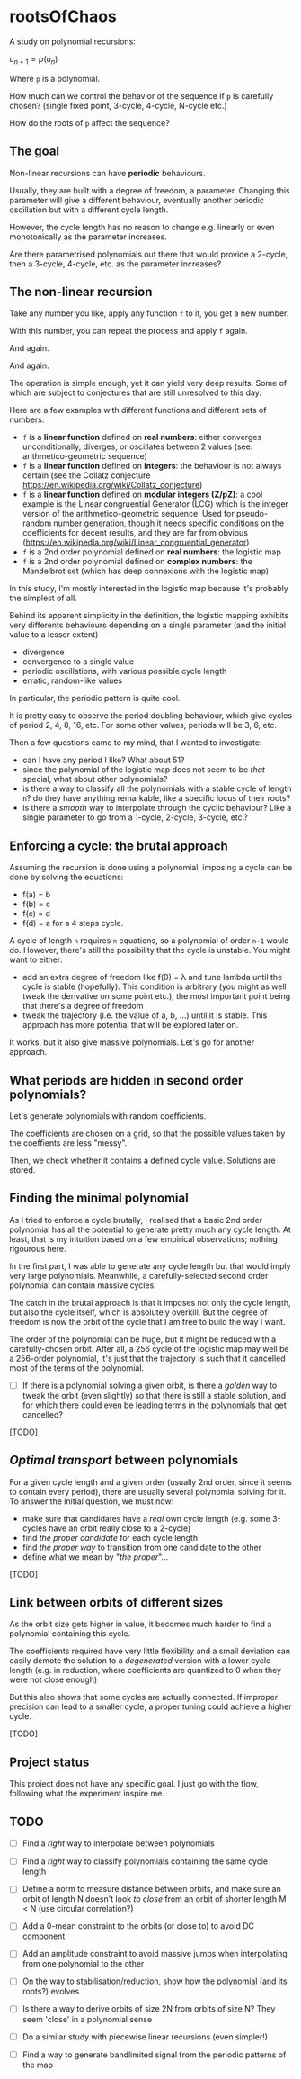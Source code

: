 # rootsOfChaos
A study on polynomial recursions:

$u_{n+1} = p(u_{n})$

Where `p` is a polynomial.<br>

How much can we control the behavior of the sequence if `p` is carefully chosen? (single fixed point, 3-cycle, 4-cycle, N-cycle etc.)

How do the roots of `p` affect the sequence? 

## The goal
Non-linear recursions can have **periodic** behaviours. 

Usually, they are built with a degree of freedom, a parameter. Changing this parameter will give a different behaviour, eventually another periodic oscillation but with a different cycle length.

However, the cycle length has no reason to change e.g. linearly or even monotonically as the parameter increases. 

Are there parametrised polynomials out there that would provide a 2-cycle, then a 3-cycle, 4-cycle, etc. as the parameter increases?

## The non-linear recursion
Take any number you like, apply any function `f` to it, you get a new number.

With this number, you can repeat the process and apply `f` again.

And again.

And again.

The operation is simple enough, yet it can yield very deep results. Some of which are subject to conjectures that are still unresolved to this day.

Here are a few examples with different functions and different sets of numbers:
- `f` is a **linear function** defined on **real numbers**: either converges unconditionally, diverges, or oscillates between 2 values (see: arithmetico-geometric sequence)
- `f` is a **linear function** defined on **integers**: the behaviour is not always certain (see the Collatz conjecture https://en.wikipedia.org/wiki/Collatz_conjecture)
- `f` is a **linear function** defined on **modular integers (Z/pZ)**: a cool example is the Linear congruential Generator (LCG) which is the integer version of the arithmetico-geometric sequence. Used for pseudo-random number generation, though it needs specific conditions on the coefficients for decent results, and they are far from obvious (https://en.wikipedia.org/wiki/Linear_congruential_generator)
- `f` is a 2nd order polynomial defined on **real numbers**: the logistic map
- `f` is a 2nd order polynomial defined on **complex numbers**: the Mandelbrot set (which has deep connexions with the logistic map)

In this study, I'm mostly interested in the logistic map because it's probably the simplest of all.

Behind its apparent simplicity in the definition, the logistic mapping exhibits very differents behaviours depending on a single parameter (and the initial value to a lesser extent)
- divergence
- convergence to a single value
- periodic oscillations, with various possible cycle length
- erratic, random-like values

In particular, the periodic pattern is quite cool. 

It is pretty easy to observe the period doubling behaviour, which give cycles of period 2, 4, 8, 16, etc. For some other values, periods will be 3, 6, etc.

Then a few questions came to my mind, that I wanted to investigate:
- can I have any period I like? What about 51?
- since the polynomial of the logistic map does not seem to be *that* special, what about other polynomials?
- is there a way to classify all the polynomials with a stable cycle of length `n`? do they have anything remarkable, like a specific locus of their roots?
- is there a *smooth* way to interpolate through the cyclic behaviour? Like a single parameter to go from a 1-cycle, 2-cycle, 3-cycle, etc.? 


## Enforcing a cycle: the brutal approach
Assuming the recursion is done using a polynomial, imposing a cycle can be done by solving the equations:
- f(a) = b
- f(b) = c
- f(c) = d
- f(d) = a
for a 4 steps cycle.

A cycle of length `n` requires `n` equations, so a polynomial of order `n-1` would do. However, there's still the possibility that the cycle is unstable. You might want to either:
- add an extra degree of freedom like f(0) = λ and tune lambda until the cycle is stable (hopefully). This condition is arbitrary (you might as well tweak the derivative on some point etc.), the most important point being that there's a degree of freedom
- tweak the trajectory (i.e. the value of a, b, ...) until it is stable. This approach has more potential that will be explored later on.

It works, but it also give massive polynomials. Let's go for another approach.

## What periods are hidden in second order polynomials?
Let's generate polynomials with random coefficients.

The coefficients are chosen on a grid, so that the possible values taken by the coeffients are less "messy". 

Then, we check whether it contains a defined cycle value. Solutions are stored. 


## Finding the minimal polynomial
As I tried to enforce a cycle brutally, I realised that a basic 2nd order polynomial has all the potential to generate pretty much any cycle length. At least, that is my intuition based on a few empirical observations; nothing rigourous here.

In the first part, I was able to generate any cycle length but that would imply very large polynomials. Meanwhile, a carefully-selected second order polynomial can contain massive cycles. 

The catch in the brutal approach is that it imposes not only the cycle length, but also the cycle itself, which is absolutely overkill. But the degree of freedom is now the orbit of the cycle that I am free to build the way I want.

The order of the polynomial can be huge, but it might be reduced with a carefully-chosen orbit. After all, a 256 cycle of the logistic map may well be a 256-order polynomial, it's just that the trajectory is such that it cancelled most of the terms of the polynomial.

- [ ] If there is a polynomial solving a given orbit, is there a *golden* way to tweak the orbit (even slightly) so that there is still a stable solution, and for which there could even be leading terms in the polynomials that get cancelled?

[TODO]

## *Optimal transport* between polynomials 
For a given cycle length and a given order (usually 2nd order, since it seems to contain every period), there are usually several polynomial solving for it. To answer the initial question, we must now:
- make sure that candidates have a *real* own cycle length (e.g. some 3-cycles have an orbit really close to a 2-cycle)
- find *the proper candidate* for each cycle length
- find *the proper way* to transition from one candidate to the other
- define what we mean by "*the proper*"...

[TODO]

## Link between orbits of different sizes
As the orbit size gets higher in value, it becomes much harder to find a polynomial containing this cycle. 

The coefficients required have very little flexibility and a small deviation can easily demote the solution to a *degenerated* version with a lower cycle length (e.g. in reduction, where coefficients are quantized to 0 when they were not close enough)

But this also shows that some cycles are actually connected. If improper precision can lead to a smaller cycle, a proper tuning could achieve a higher cycle.


[TODO]
 
## Project status
This project does not have any specific goal. I just go with the flow, following what the experiment inspire me.

## TODO
- [ ] Find a *right* way to interpolate between polynomials 
- [ ] Find a *right* way to classify polynomials containing the same cycle length
- [ ] Define a norm to measure distance between orbits, and make sure an orbit of length N doesn't look *to close* from an orbit of shorter length M < N (use circular correlation?)
- [ ] Add a 0-mean constraint to the orbits (or close to) to avoid DC component
- [ ] Add an amplitude constraint to avoid massive jumps when interpolating from one polynomial to the other
- [ ] On the way to stabilisation/reduction, show how the polynomial (and its roots?) evolves
- [ ] Is there a way to derive orbits of size 2N from orbits of size N? They seem 'close' in a polynomial sense
- [ ] Do a similar study with piecewise linear recursions (even simpler!)
- [ ] Find a way to generate bandlimited signal from the periodic patterns of the map

